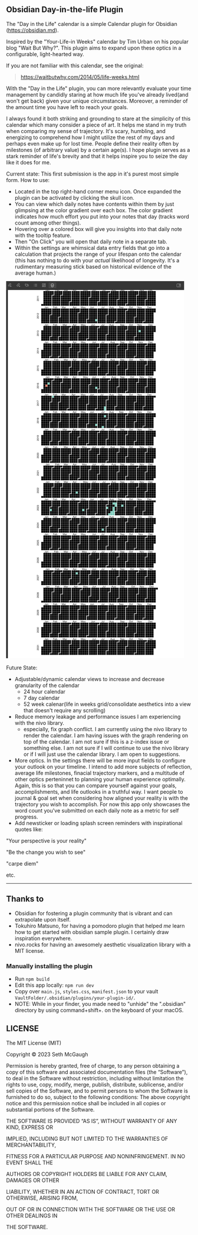 ## Obsidian Day-in-the-life Plugin

The "Day in the Life" calendar is a simple Calendar plugin for Obsidian (https://obsidian.md).

Inspired by the "Your-Life-in Weeks" calendar by Tim Urban on his popular blog "Wait But Why?". This plugin aims to expand upon these optics in a configurable, light-hearted way.

If you are not familiar with this calendar, see the original:

> https://waitbutwhy.com/2014/05/life-weeks.html

With the "Day in the Life" plugin, you can more relevantly evaluate your time management by candidly staring at how much life you've already lived(and won't get back) given your unique circumstances. Moreover, a reminder of the amount time you have left to reach your goals. 

 I always found it both striking and grounding to stare at the simplicity of this calendar which many consider a piece of art. It helps me stand in my truth when comparing my sense of trajectory. It's scary, humbling, and energizing to comprehend how I might utilize the rest of my days and perhaps even make up for lost time. People define their reality often by milestones (of arbitrary value) by a certain age(s). I hope plugin serves as a stark reminder of life's brevity and that it helps inspire you to seize the day like it does for me.

Current state:
This first submission is the app in it's purest most simple form. 
How to use:
- Located in the top right-hand corner menu icon. Once expanded the plugin can be activated by clicking the skull icon.
- You can view which daily notes have contents within them by just glimpsing at the color gradient over each box. The color gradient indicates how much effort you put into your notes that day (tracks word count among other things).
- Hovering over a colored box will give you insights into that daily note with the tooltip feature. 
- Then "On Click" you will open that daily note in a separate tab. 
- Within the settings are whimsical data entry fields that go into a calculation that projects the range of your lifespan onto the calendar (this has nothing to do with your *actual* likelihood of longevity. It's a rudimentary measuring stick based on historical evidence of the average human.) 

![Alt text](src/media/dayinthelife.png)

Future State:
- Adjustable/dynamic calendar views to increase and decrease granularity of the calendar
	- 24 hour calendar
	- 7 day calendar 
	- 52 week calenar(life in weeks grid/consolidate aesthetics into a view that doesn't require any scrolling)
- Reduce memory leakage and performance issues I am experiencing with the nivo library.
	- especially, fix graph conflict. I am currently using the nivo library to render the calendar. I am having issues with the graph rendering on top of the calendar. I am not sure if this is a z-index issue or something else. I am not sure if I will continue to use the nivo library or if I will just use the calendar library. I am open to suggestions.
- More optics. In the settings there will be more input fields to configure your outlook on your timeline. I intend to add more subjects of reflection, average life milestones, finacial trajectory markers, and a multitude of other optics perteninnet to planning your human experience optimally. Again, this is so that you can compare yourself against your goals, accomplishments, and life outlooks in a truthful way. I want people to journal & goal set when considering how aligned your reality is with the trajectory you wish to accomplish. For now this app only showcases the word count you've submitted on each daily note as a metric for self progress. 
- Add newsticker or loading splash screen reminders with inspirational quotes like: 

"Your perspective is your reality"

"Be the change you wish to see"

"carpe diem"

etc.


---
  
## Thanks to

  
- Obsidian for fostering a plugin community that is vibrant and can extrapolate upon itself.
- Tokuhiro Matsuno, for having a pomodoro plugin that helped *me* learn how to get started with obsidian sample plugin. I certainly draw inspiration everywhere.
- nivo.rocks for having an awesomely aesthetic visualization library with a MIT license.


  

### Manually installing the plugin

- Run `npm build`
- Edit this app locally: `npm run dev`
- Copy over `main.js`, `styles.css`, `manifest.json` to your vault `VaultFolder/.obsidian/plugins/your-plugin-id/`.
- NOTE: While in your finder, you made need to "unhide" the ".obsidian" directory by using command+shift+. on the keyboard of your macOS.  

  

## LICENSE

The MIT License (MIT)

Copyright © 2023 Seth McGaugh  

Permission is hereby granted, free of charge, to any person obtaining a copy of this software and associated documentation files (the “Software”), to deal in the Software without restriction, including without limitation the rights to use, copy, modify, merge, publish, distribute, sublicense, and/or sell copies of the Software, and to permit persons to whom the Software is furnished to do so, subject to the following conditions: The above copyright notice and this permission notice shall be included in all copies or substantial portions of the Software.

THE SOFTWARE IS PROVIDED “AS IS”, WITHOUT WARRANTY OF ANY KIND, EXPRESS OR

IMPLIED, INCLUDING BUT NOT LIMITED TO THE WARRANTIES OF MERCHANTABILITY,

FITNESS FOR A PARTICULAR PURPOSE AND NONINFRINGEMENT. IN NO EVENT SHALL THE

AUTHORS OR COPYRIGHT HOLDERS BE LIABLE FOR ANY CLAIM, DAMAGES OR OTHER

LIABILITY, WHETHER IN AN ACTION OF CONTRACT, TORT OR OTHERWISE, ARISING FROM,

OUT OF OR IN CONNECTION WITH THE SOFTWARE OR THE USE OR OTHER DEALINGS IN

THE SOFTWARE.
